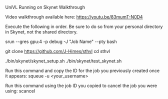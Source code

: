 UniVL Running on Skynet Walkthrough

Video walkthrough available here: https://youtu.be/83mumT-N0D4

Execute the following in order. Be sure to do so from your personal directory in Skynet, not the shared directory.

srun --gres gpu:4 -p debug -J "Job Name" --pty bash

git clone https://github.com/J-Himes/sthvl
cd sthvl

./bin/skynet/skynet_setup.sh
./bin/skynet/test_skynet.sh

Run this command and copy the ID for the job you previously created once it appears:
squeue -u <your_username>

Run this command using the job ID you copied to cancel the job you were using:
scancel <JOBID>
